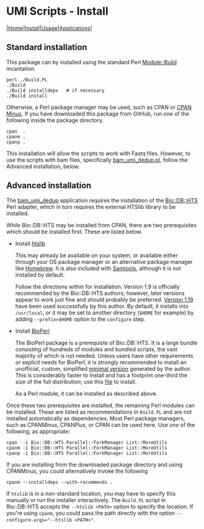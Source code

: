 # UMI Scripts - Install

|[Home](Readme.md)|[Install](Install.md)|[Usage](Usage.md)|[Applications](Applications.md)|


## Standard installation

This package can by installed using the standard Perl 
[Module::Build](https://metacpan.org/pod/Module::Build) incantation.

	perl ./Build.PL
	./Build
	./Build installdeps   # if necessary
	./Build install

Otherwise, a Perl package manager may be used, such as CPAN or
[CPAN Minus](https://metacpan.org/pod/App::cpanminus). If you have downloaded this
package from GitHub, run _one_ of the following inside the package directory.

	cpan  .
	cpanm .
	cpanp .

This installation will allow the scripts to work with Fastq files. However, to use
the scripts with bam files, specifically [bam_umi_dedup.pl](apps/bam_umi_dedup.md),
follow the Advanced installation, below.


## Advanced installation

The [bam_umi_dedup](apps/bam_umi_dedup.md) application requires the installation of
the [Bio::DB::HTS](https://metacpan.org/pod/Bio::DB::HTS) Perl adapter, which in turn 
requires the external HTSlib library to be installed. 

While Bio::DB::HTS may be installed from CPAN, there are two prerequisites which
should be installed first. These are listed below.

- Install [htslib](https://github.com/samtools/htslib)

	This may already be available on your system, or available either through your OS
	package manager or an alternative package manager like [Homebrew](https://brew.sh).
	It is also included with [Samtools](https://github.com/samtools/samtools),
	although it is not installed by default.
	
	Follow the directions within for installation. Version 1.9 is officially
	recommended by the Bio::DB::HTS authors; however, later versions appear to work
	just fine and should probably be preferred. 
	[Version 1.19](https://github.com/samtools/htslib/releases/download/1.19/htslib-1.19.tar.bz2)
	have been used successfully by this author. By default, it installs into
	`/usr/local`, or it may be set to another directory (`$HOME` for example) by
	adding `--prefix=$HOME` option to the `configure` step.
	
- Install [BioPerl](https://metacpan.org/pod/BioPerl)

	The BioPerl package is a prerequiste of Bio::DB::HTS. It is a large bundle
	consisting of hundreds of modules and bundled scripts, the vast majority of which
	is not needed. Unless users have other requirements or explicit needs for
	BioPerl, it is strongly recommended to install an unofficial, custom, simplified
	[minimal version](https://github.com/tjparnell/bioperl-live/tree/minimal-tjparnell)
	generated by the author. This is considerably faster to install and has a
	footprint one-third the size of the full distribution; use this
	[file](https://github.com/tjparnell/bioperl-live/releases/download/minimal-v1.7.8/Minimal-BioPerl-1.7.8.tar.gz)
	to install.
	
	As a Perl module, it can be installed as described above.

Once these two prerequisites are installed, the remaining Perl modules can be installed.
These are listed as recommendations in `Build.PL` and are not installed automatically
as dependencies. Most Perl package managers, such as CPANMinus, CPANPlus, or CPAN 
can be used here. Use _one_ of the following, as appropriate:

	cpan  -i Bio::DB::HTS Parallel::ForkManager List::MoreUtils
	cpanm -i Bio::DB::HTS Parallel::ForkManager List::MoreUtils
	cpanp -i Bio::DB::HTS Parallel::ForkManager List::MoreUtils

If you are installing from the downloaded package directory and using CPANMinus,
you could alternatively invoke the following

	cpanm --installdeps --with-recommends .

If `htslib` is in a non-standard location, you may have to specify this manually or
run the installer interactively. The `Build.PL` script in Bio::DB::HTS accepts the 
`--htslib <PATH>` option to specify the location. If you're using `cpanm`, you could
pass the path directly with the option `--configure-args="--htslib <PATH>"`.




